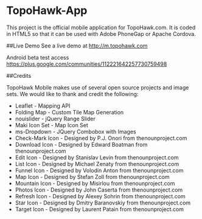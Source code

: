 # TopoHawk-App

This project is the official mobile application for TopoHawk.com.  It is coded in HTML5 so that it can be used with Adobe PhoneGap or Apache Cordova.

##Live Demo
See a live demo at http://m.topohawk.com

Android beta test access https://plus.google.com/communities/112221642257730759498

##Credits

TopoHawk Mobile makes use of several open source projects and image sets.  We would like to thank and credit the following:

* Leaflet - Mapping API
* Folding Map - Custom Tile Map Generation
* nouislider - jQuery Range Slider
* Maki Icon Set - Map Icon Set
* ms-Dropdown - JQuery Combobox with Images
* Check-Mark Icon - Designed by P.J. Onori from thenounproject.com
* Download Icon - Designed by Edward Boatman from thenounproject.com
* Edit Icon - Designed by Stanislav Levin from thenounproject.com
* List Icon - Designed by Michael Zenaty from thenounproject.com
* Funnel Icon - Designed by Volodin Anton from thenounproject.com
* Map Icon - Designed by Stefan Zoll from thenounproject.com
* Mountain Icon - Designed by Misirlou from thenounproject.com
* Photos Icon - Designed by John Caserta from thenounproject.com
* Refresh Icon - Designed by Alexey Sohrin from thenounproject.com
* Star Icon - Designed by Dmitry Baranovskiy from thenounproject.com
* Target Icon - Designed by Laurent Patain from thenounproject.com

